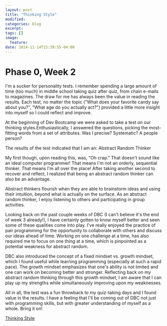 ```yaml
---
layout: post
title: "Thinking Style"
modified:
categories: blog
excerpt:
tags: []
image:
  feature:
date: 2014-11-14T15:39:55-04:00
---
```

# Phase 0, Week 2

I'm a sucker for personality tests. I remember spending a large amount of time (too much) in middle school taking quiz after quiz, from chain e-mails to magazines. The draw for me has always been the value in reading the results. Each test, no matter the topic ("What does your favorite candy say about you?", "What age do you actually act?") provided a little more insight into myself so I could reflect and improve.

At the beginning of Dev Bootcamp we were asked to take a test on our thinking styles.Enthusiastically, I answered the questions, picking the most-fitting words from a set of attributes. Was I precise? Systematic? A people person?

The results of the test indicated that I am an: Abstract Random Thinker

My first though, upon reading this, was, "Oh crap." That doesn't sound like an ideal computer programmer! That means I'm not an orderly, sequential thinker. That means I'm all over the place! After taking another second to recover and reflect, I realized that being an abstract random thinker can also be an advantage.

Abstract thinkers flourish when they are able to brainstorm ideas and using their intuition, beyond what is actually on the surface. As an abstract random thinker, I enjoy listening to others and participating in group activities.

Looking back on the past couple weeks of DBC (I can't believe it's the end of week 3 already!), I have certainly gotten to know myself better and seen some of these qualities come into play. I've really enjoyed the practice of pair programming for the opportunity to collaborate with others and discuss our ideas ahead of time. Working on one challenge at a time, has also required me to focus on one thing at a time, which is pinpointed as a potential weakness for abstract random.

DBC also introduced the concept of a fixed mindset vs. growth mindset, which I found useful while learning programming (especially at such a rapid pace). The growth mindset emphasizes that one's ability is not limited and one can work on becoming better and stronger. Reflecting back on my abstract random thinking through this growth mindset, I am aware that I can play up my strengths while simultaneously improving upon my weaknesses.

All in all, the test was a fun throwback to my quiz-taking days and I found value in the results. I have a feeling that I'll be coming out of DBC not just with programming skills, but with greater understanding of myself as a whole. Bring it on!

<div markdown="0"><a href="http://web.cortland.edu/andersmd/learning/gregorc.htm" class="btn">Thinking Style </a></div>
